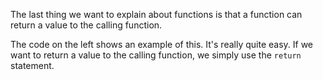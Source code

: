 The last thing we want to explain about functions is that a function can return a value to the calling function.

The code on the left shows an example of this. It's really quite easy. If we want to return a value to the calling function, we simply use the `return` statement.

